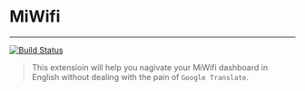 # MiWifi
---
[![Build Status](https://travis-ci.org/socheatsok78/mi-wifi-en.svg?branch=master)](https://travis-ci.org/socheatsok78/mi-wifi-en)

> This extensioin will help you nagivate your MiWifi dashboard in English without dealing with the pain of `Google Translate`.

